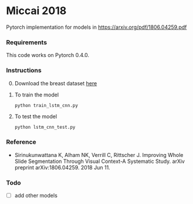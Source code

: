 # Miccai 2018

Pytorch implementation for models in https://arxiv.org/pdf/1806.04259.pdf

### Requirements

This code works on Pytorch 0.4.0.

### Instructions

0. Download the breast dataset [here](https://drive.google.com/open?id=1x6KhBa14T8LqER5oO2yeTXTPm9qPMYC0)


1. To train the model

   ```python
   python train_lstm_cnn.py
   ```

2. To test the model

   ```
   python lstm_cnn_test.py
   ```

### Reference

- Sirinukunwattana K, Alham NK, Verrill C, Rittscher J. Improving Whole Slide Segmentation Through Visual Context-A Systematic Study. arXiv preprint arXiv:1806.04259. 2018 Jun 11.

### Todo

- [ ] add other models